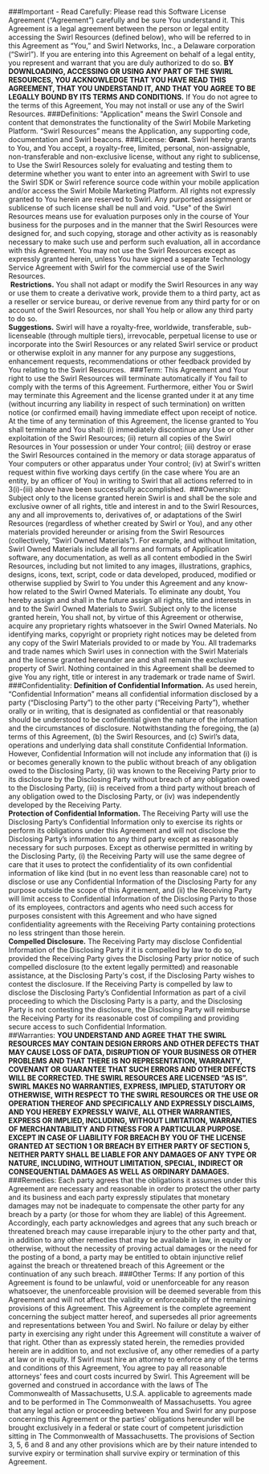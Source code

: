 ###Important - Read Carefully: 
Please read this Software License Agreement (“Agreement”) carefully and be sure You understand it. This Agreement is a legal agreement between the person or legal entity accessing the Swirl Resources (defined below), who will be referred to in this Agreement as “You,” and Swirl Networks, Inc., a Delaware corporation (“Swirl”). If you are entering into this Agreement on behalf of a legal entity, you represent and warrant that you are duly authorized to do so. **BY DOWNLOADING, ACCESSING OR USING ANY PART OF THE SWIRL RESOURCES, YOU ACKNOWLEDGE THAT YOU HAVE READ THIS AGREEMENT, THAT YOU UNDERSTAND IT, AND THAT YOU AGREE TO BE LEGALLY BOUND BY ITS TERMS AND CONDITIONS.** If You do not agree to the terms of this Agreement, You may not install or use any of the Swirl Resources.
###Definitions:
"Application" means the Swirl Console and content that demonstrates the functionality of the Swirl Mobile Marketing Platform. “Swirl Resources” means the Application, any supporting code, documentation and Swirl beacons.
###License:
**Grant.** Swirl hereby grants to You, and You accept, a royalty-free, limited, personal, non-assignable, non-transferable and non-exclusive license, without any right to sublicense, to Use the Swirl Resources solely for evaluating and testing them to determine whether you want to enter into an agreement with Swirl to use the Swirl SDK or Swirl reference source code within your mobile application and/or access the Swirl Mobile Marketing Platform. All rights not expressly granted to You herein are reserved to Swirl. Any purported assignment or sublicense of such license shall be null and void. "Use" of the Swirl Resources means use for evaluation purposes only in the course of Your business for the purposes and in the manner that the Swirl Resources were designed for, and such copying, storage and other activity as is reasonably necessary to make such use and perform such evaluation, all in accordance with this Agreement. You may not use the Swirl Resources except as expressly granted herein, unless You have signed a separate Technology Service Agreement with Swirl for the commercial use of the Swirl Resources.
<br/> **Restrictions.** You shall not adapt or modify the Swirl Resources in any way or use them to create a derivative work, provide them to a third party, act as a reseller or service bureau, or derive revenue from any third party for or on account of the Swirl Resources, nor shall You help or allow any third party to do so. <br/>
**Suggestions.** Swirl will have a royalty-free, worldwide, transferable, sub-licenseable (through multiple tiers), irrevocable, perpetual license to use or incorporate into the Swirl Resources or any related Swirl service or product or otherwise exploit in any manner for any purpose any suggestions, enhancement requests, recommendations or other feedback provided by You relating to the Swirl Resources. 
###Term:
This Agreement and Your right to use the Swirl Resources will terminate automatically if You fail to comply with the terms of this Agreement. Furthermore, either You or Swirl may terminate this Agreement and the license granted under it at any time (without incurring any liability in respect of such termination) on written notice (or confirmed email) having immediate effect upon receipt of notice. At the time of any termination of this Agreement, the license granted to You shall terminate and You shall: (i) immediately discontinue any Use or other exploitation of the Swirl Resources; (ii) return all copies of the Swirl Resources in Your possession or under Your control; (iii) destroy or erase the Swirl Resources contained in the memory or data storage apparatus of Your computers or other apparatus under Your control; (iv) at Swirl's written request within five working days certify (in the case where You are an entity, by an officer of You) in writing to Swirl that all actions referred to in 3(i)-(iii) above have been successfully accomplished. 
###Ownership:
Subject only to the license granted herein Swirl is and shall be the sole and exclusive owner of all rights, title and interest in and to the Swirl Resources, any and all improvements to, derivatives of, or adaptations of the Swirl Resources (regardless of whether created by Swirl or You), and any other materials provided hereunder or arising from the Swirl Resources (collectively, “Swirl Owned Materials”). For example, and without limitation, Swirl Owned Materials include all forms and formats of Application software, any documentation, as well as all content embodied in the Swirl Resources, including but not limited to any images, illustrations, graphics, designs, icons, text, script, code or data developed, produced, modified or otherwise supplied by Swirl to You under this Agreement and any know-how related to the Swirl Owned Materials. To eliminate any doubt, You hereby assign and shall in the future assign all rights, title and interests in and to the Swirl Owned Materials to Swirl. Subject only to the license granted herein, You shall not, by virtue of this Agreement or otherwise, acquire any proprietary rights whatsoever in the Swirl Owned Materials. No identifying marks, copyright or propriety right notices may be deleted from any copy of the Swirl Materials provided to or made by You. All trademarks and trade names which Swirl uses in connection with the Swirl Materials and the license granted hereunder are and shall remain the exclusive property of Swirl. Nothing contained in this Agreement shall be deemed to give You any right, title or interest in any trademark or trade name of Swirl. 
###Confidentiality:
**Definition of Confidential Information.** As used herein, “Confidential Information” means all confidential information disclosed by a party (“Disclosing Party”) to the other party (“Receiving Party”), whether orally or in writing, that is designated as confidential or that reasonably should be understood to be confidential given the nature of the information and the circumstances of disclosure. Notwithstanding the foregoing, the (a) terms of this Agreement, (b) the Swirl Resources, and (c) Swirl’s data, operations and underlying data shall constitute Confidential Information. However, Confidential Information will not include any information that (i) is or becomes generally known to the public without breach of any obligation owed to the Disclosing Party, (ii) was known to the Receiving Party prior to its disclosure by the Disclosing Party without breach of any obligation owed to the Disclosing Party, (iii) is received from a third party without breach of any obligation owed to the Disclosing Party, or (iv) was independently developed by the Receiving Party. <br/>
**Protection of Confidential Information.** The Receiving Party will use the Disclosing Party’s Confidential Information only to exercise its rights or perform its obligations under this Agreement and will not disclose the Disclosing Party’s information to any third party except as reasonably necessary for such purposes. Except as otherwise permitted in writing by the Disclosing Party, (i) the Receiving Party will use the same degree of care that it uses to protect the confidentiality of its own confidential information of like kind (but in no event less than reasonable care) not to disclose or use any Confidential Information of the Disclosing Party for any purpose outside the scope of this Agreement, and (ii) the Receiving Party will limit access to Confidential Information of the Disclosing Party to those of its employees, contractors and agents who need such access for purposes consistent with this Agreement and who have signed confidentiality agreements with the Receiving Party containing protections no less stringent than those herein. <br/>
**Compelled Disclosure.** The Receiving Party may disclose Confidential Information of the Disclosing Party if it is compelled by law to do so, provided the Receiving Party gives the Disclosing Party prior notice of such compelled disclosure (to the extent legally permitted) and reasonable assistance, at the Disclosing Party's cost, if the Disclosing Party wishes to contest the disclosure. If the Receiving Party is compelled by law to disclose the Disclosing Party’s Confidential Information as part of a civil proceeding to which the Disclosing Party is a party, and the Disclosing Party is not contesting the disclosure, the Disclosing Party will reimburse the Receiving Party for its reasonable cost of compiling and providing secure access to such Confidential Information. <br/>
##Warranties: 
**YOU UNDERSTAND AND AGREE THAT THE SWIRL RESOURCES MAY CONTAIN DESIGN ERRORS AND OTHER DEFECTS THAT MAY CAUSE LOSS OF DATA, DISRUPTION OF YOUR BUSINESS OR OTHER PROBLEMS AND THAT THERE IS NO REPRESENTATION, WARRANTY, COVENANT OR GUARANTEE THAT SUCH ERRORS AND OTHER DEFECTS WILL BE CORRECTED. THE SWIRL RESOURCES ARE LICENSED “AS IS”. SWIRL MAKES NO WARRANTIES, EXPRESS, IMPLIED, STATUTORY OR OTHERWISE, WITH RESPECT TO THE SWIRL RESOURCES OR THE USE OR OPERATION THEREOF AND SPECIFICALLY AND EXPRESSLY DISCLAIMS, AND YOU HEREBY EXPRESSLY WAIVE, ALL OTHER WARRANTIES, EXPRESS OR IMPLIED, INCLUDING, WITHOUT LIMITATION, WARRANTIES OF MERCHANTABILITY AND FITNESS FOR A PARTICULAR PURPOSE. EXCEPT IN CASE OF LIABILITY FOR BREACH BY YOU OF THE LICENSE GRANTED AT SECTION 1 OR BREACH BY EITHER PARTY OF SECTION 5, NEITHER PARTY SHALL BE LIABLE FOR ANY DAMAGES OF ANY TYPE OR NATURE, INCLUDING, WITHOUT LIMITATION, SPECIAL, INDIRECT OR CONSEQUENTIAL DAMAGES AS WELL AS ORDINARY DAMAGES.**
###Remedies:
Each party agrees that the obligations it assumes under this Agreement are necessary and reasonable in order to protect the other party and its business and each party expressly stipulates that monetary damages may not be inadequate to compensate the other party for any breach by a party (or those for whom they are liable) of this Agreement. Accordingly, each party acknowledges and agrees that any such breach or threatened breach may cause irreparable injury to the other party and that, in addition to any other remedies that may be available in law, in equity or otherwise, without the necessity of proving actual damages or the need for the posting of a bond, a party may be entitled to obtain injunctive relief against the breach or threatened breach of this Agreement or the continuation of any such breach.
###Other Terms:
If any portion of this Agreement is found to be unlawful, void or unenforceable for any reason whatsoever, the unenforceable provision will be deemed severable from this Agreement and will not affect the validity or enforceability of the remaining provisions of this Agreement. This Agreement is the complete agreement concerning the subject matter hereof, and supersedes all prior agreements and representations between You and Swirl. No failure or delay by either party in exercising any right under this Agreement will constitute a waiver of that right. Other than as expressly stated herein, the remedies provided herein are in addition to, and not exclusive of, any other remedies of a party at law or in equity. If Swirl must hire an attorney to enforce any of the terms and conditions of this Agreement, You agree to pay all reasonable attorneys' fees and court costs incurred by Swirl. This Agreement will be governed and construed in accordance with the laws of The Commonwealth of Massachusetts, U.S.A. applicable to agreements made and to be performed in The Commonwealth of Massachusetts. You agree that any legal action or proceeding between You and Swirl for any purpose concerning this Agreement or the parties' obligations hereunder will be brought exclusively in a federal or state court of competent jurisdiction sitting in The Commonwealth of Massachusetts. The provisions of Section 3, 5, 6 and 8 and any other provisions which are by their nature intended to survive expiry or termination shall survive expiry or termination of this Agreement. 
